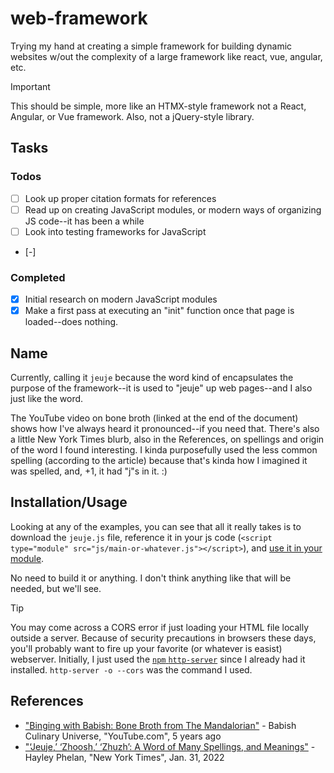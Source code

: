 # web-framework
Trying my hand at creating a simple framework for building dynamic websites w/out the complexity of a large framework like react, vue, angular, etc.

> [!IMPORTANT]
> This should be simple, more like an HTMX-style framework not a React, Angular, or Vue framework. Also, not a jQuery-style library.

## Tasks

### Todos
- [ ] Look up proper citation formats for references 
- [ ] Read up on creating JavaScript modules, or modern ways of organizing JS code--it has been a while
- [ ] Look into testing frameworks for JavaScript
- [-] 

### Completed
- [x] Initial research on modern JavaScript modules
- [x] Make a first pass at executing an "init" function once that page is loaded--does nothing.

## Name
Currently, calling it `jeuje` because the word kind of encapsulates the purpose of the framework--it is used to "jeuje" up web pages--and I also just like the word.

The YouTube video on bone broth (linked at the end of the document) shows how I've always heard it pronounced--if you need that. There's also a little New York Times blurb, also in the References, on spellings and origin of the word I found interesting. I kinda purposefully used the less common spelling (according to the article) because that's kinda how I imagined it was spelled, and, +1, it had "j"s in it. :)

## Installation/Usage
Looking at any of the examples, you can see that all it really takes is to download the `jeuje.js` file, reference it in your js code (`<script type="module" src="js/main-or-whatever.js"></script>`), and [use it in your module](./examples/simple/simple.js).

No need to build it or anything. I don't think anything like that will be needed, but we'll see.

> [!TIP]
> You may come across a CORS error if just loading your HTML file locally outside a server. Because of security precautions in browsers these days, you'll probably want to fire up your favorite (or whatever is easist) webserver. Initially, I just used the [`npm` `http-server`](https://www.npmjs.com/package/http-server) since I already had it installed. 
> `http-server -o --cors` was the command I used.

## References
- ["Binging with Babish: Bone Broth from The Mandalorian"](https://www.youtube.com/watch?v=6GHwG1y-NE0&t=337) - Babish Culinary Universe, "YouTube.com", 5 years ago
- ["‘Jeuje,’ ‘Zhoosh,’ ‘Zhuzh’: A Word of Many Spellings, and Meanings"](https://www.nytimes.com/2022/01/31/style/jeuje-zhoosh-zhuzh.html) - Hayley Phelan,
"New York Times", Jan. 31, 2022
